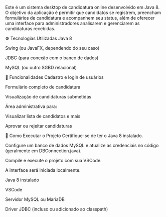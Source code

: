 Este é um sistema desktop de candidatura online desenvolvido em Java 8. O objetivo da aplicação é permitir que candidatos se registrem, preencham formulários de candidatura e acompanhem seu status, além de oferecer uma interface para administradores analisarem e gerenciarem as candidaturas recebidas.

⚙️ Tecnologias Utilizadas
Java 8

Swing (ou JavaFX, dependendo do seu caso)

JDBC (para conexão com o banco de dados)

MySQL (ou outro SGBD relacional)

🎯 Funcionalidades
Cadastro e login de usuários

Formulário completo de candidatura

Visualização de candidaturas submetidas

Área administrativa para:

Visualizar lista de candidatos e mais

Aprovar ou rejeitar candidaturas

🧪 Como Executar o Projeto
Certifique-se de ter o Java 8 instalado.

Configure um banco de dados MySQL e atualize as credenciais no código (geralmente em DBConnection.java).

Compile e execute o projeto com sua VSCode.

A interface será iniciada localmente.

Java 8 instalado

VSCode

Servidor MySQL ou MariaDB

Driver JDBC (incluso ou adicionado ao classpath)
